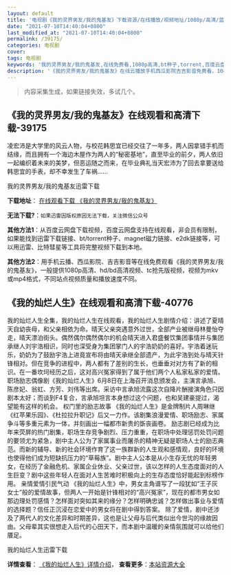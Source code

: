 ```yaml
---
layout: default
title: '电视剧《我的灵界男友/我的鬼基友》下载资源/在线播放/视频地址/1080p/高清/蓝光'
date: "2021-07-10T14:40:04+0800"
last_modified_at: "2021-07-10T14:40:04+0800"
permalink: /39175/
categories: 电视剧
cover:
tags: 电视剧
keywords: '我的灵界男友/我的鬼基友,在线免费看,1080p高清,bt种子,torrent,百度云盘,magnet,磁力链,迅雷下载资源'
description: '《我的灵界男友/我的鬼基友》在线云播放手机西瓜影院吉吉影音免费看，1080p高清bd/hd未删减完整版和tc抢先枪版，mkv/mp4格式，附带bt/torrent种子、magnet/磁力链、百度云盘、网盘资源迅雷下载链接'
---
```


>内容采集生成，如果链接失效，多试几个。


## 《我的灵界男友/我的鬼基友》在线观看和高清下载-39175

凌宏沛是大学里的风云人物，与校花韩思宜已经交往了一年多，两人因拿错手机而结缘，而且拥有一个海边木屋作为两人的“秘密基地”，直至毕业的前夕，两人依旧一起编织着未来的美梦，但恶运随之而来，在毕业典礼当天宏沛为了回去拿要送给韩思宜的手表，却不幸发生了车祸……


我的灵界男友/我的鬼基友迅雷下载

**下载地址**： [在线观看下载 《我的灵界男友/我的鬼基友》](https://www.993dy.com//vod-detail-id-13179.html) 


**无法下载?**：`如果迅雷因版权原因无法下载，关注微信公众号 `

**其他方法1**：从百度云网盘下载视频，百度云网盘支持在线观看，非会员有限制，如果能找到迅雷下载链接、bt/torrent种子、magnet磁力链接、e2dk链接等，可以用迅雷、比特彗星等工具将完整视频下载到本地。

**其他方法2**：用手机云播、西瓜影院、吉吉影音等在线免费观看《我的灵界男友/我的鬼基友》，一般提供1080p高清、hd/bd高清视频、tc抢先版视频，视频为mkv或mp4格式，不同站点视频质量和播放速度不同。


## 《我的灿烂人生》在线观看和高清下载-40776

我的灿烂人生全集，我的灿烂人生在线观看，我的灿烂人生剧情介绍：讲述了夏晴天自幼丧母，和父亲相依为命。晴天父亲突遇意外过世，全部产业被继母林曼怡夺走，晴天漂泊街头。偶然偶尔偶然偶尔的机会晴天进入君盛餐饮集团事情并与集团承继人刘宇浩相识，同时也深受身为集团掌门人的宇浩奶奶的喜好。宇浩着迷玩乐，奶奶为了鼓励宇浩上进竟宣布将由晴天承继全部遗产，为此宇浩到处与晴天针锋相对。但在竞争的进程中，两人都有了差别的生长，也垂垂对对方有了新的相识。在一番坎坷经历之后，这对高兴冤家得到了属于他们两个人私家私家的爱情。职场励志偶像剧《我的灿烂人生》6月8日在上海召开消息颁发会，主演言承旭、陈彦妃、翁虹、方芳、刘伟等出席。采访中言承旭流露这次自降片酬接演角色只因剧本太好；而谈到F4复合，言承旭坦言本身想过这个问题，也和吴建豪提过，渴望能有这样的机会。 权门里的励志故事 《我的灿烂人生》是金牌制片人周琳继《红苹果乐园》、《杜拉拉升职记》后又一力作。该剧集浪漫爱情、职场励志、家属争斗等多重元素为一体，并刻画出一幅都市新贵的斲丧画卷。 励志剧已经成为比年来荧屏的热门剧集，职场生存竞争剧烈、压力重重，在职场中处理惩罚处罚问题的要领尤为紧急，剧中主人公为了家属事业而屠杀的精神无疑是职场人士的励志典范。而新的辅导、新的社会环境作育了这一族群新的人生观和感情观，良好的环境也使得他们成为短缺抗压力的“草莓族&rdquo;。剧中主人公本是从小生存无忧的年轻男女，在经历了金融危机、家属企业休业、父亲过世，该以怎样的人生态度面对的人生巨变？剧中这些年轻人在面对人生苦难时积极向上的生存态度恰好能起到标榜作用。 亲情爱情引民气动 《我的灿烂人生》中，男女主角谱写了一段犹如&ldquo;王子灰女士&rdquo;般的爱情故事，但两人一开始是针锋相对的&ldquo;高兴冤家”，现在的都市男女如那边理处罚感情？怎样面对突如其来的缘分？怎样明确忠诚？怎样做出事业与爱情的选择题？信任正沉浸在恋爱中的男女将在剧中得到答案。 除了爱情，剧中还涉及了两代人的文化差异和时期差异，这也是让父母与后代类似出今世沟的缘故因由。父母辈其实很想走入后代的心田天下，而本剧中温暖的亲情氛围就可以给他们餍足。


我的灿烂人生迅雷下载

**详情查看**： [《我的灿烂人生》详情介绍](/movie/40776/)， **查看更多**：[本站资源大全](/movie/t/all/)

